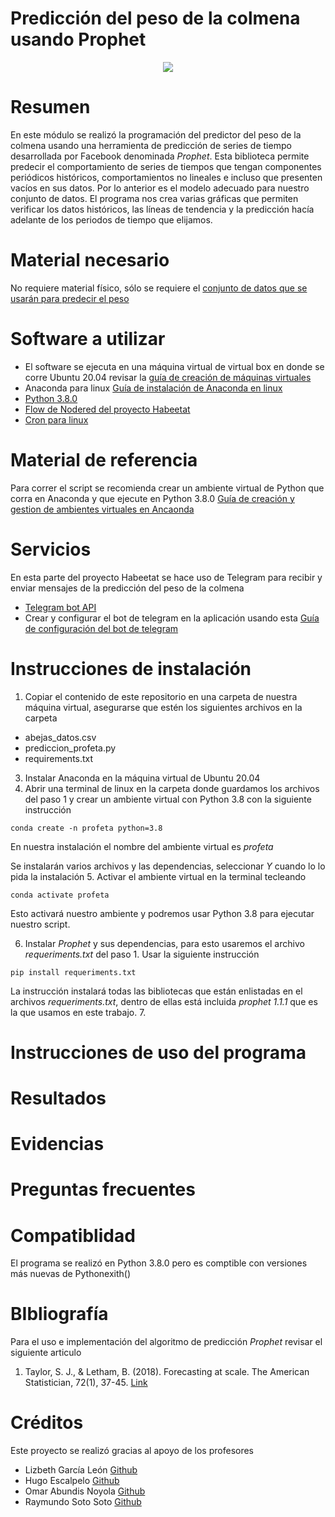 # Predicción del peso de la colmena usando Prophet

<p align="center">
<img src="https://miro.medium.com/max/964/0*tVCene42rgUTNv9Q.png"  />
</p>


# Resumen

En este módulo se realizó la programación del predictor del peso de la colmena usando una herramienta de predicción de series de tiempo desarrollada por Facebook denominada *Prophet*. Esta biblioteca permite predecir el comportamiento de series de tiempos que tengan componentes periódicos históricos, comportamientos no lineales e incluso que presenten vacíos en sus datos. Por lo anterior es el modelo adecuado para nuestro conjunto de datos. El programa nos crea varias gráficas que permiten verificar los datos históricos, las líneas de tendencia y la predicción hacía adelante de los periodos de tiempo que elijamos.     

# Material necesario

No requiere material físico, sólo se requiere el [conjunto de datos que se usarán para predecir el peso](https://github.com/OmarAbundis/Habeetat-Colmena-saludable/blob/main/Prediccion_Peso_Colmena/abejas_datos.csv)

# Software a utilizar

* El software se ejecuta en una máquina virtual de virtual box en donde se corre Ubuntu 20.04 revisar la [guía de creación de máquinas virtuales](https://github.com/codigo-iot/Notas-de-clase/blob/main/IoT-SIC-G7/20220512%20-%20VirtualBox)
* Anaconda para linux [Guía de instalación de Anaconda en linux](https://docs.anaconda.com/anaconda/install/linux/) 
* [Python 3.8.0](https://www.python.org/downloads/release/python-380/)
* [Flow de Nodered del proyecto Habeetat](https://github.com/OmarAbundis/Habeetat-Colmena-saludable/tree/main/Control_Sensores_Temp_Hum_CO2_Interior/Flow_Nodered_monitoreo_interior_colmena)
* [Cron para linux](http://dis.um.es/~lopezquesada/documentos/IES_1213/SAD/curso/UT3/ActividadesAlumnos/13/cron.html)

# Material de referencia

Para correr el script se recomienda crear un ambiente virtual de Python que corra en Anaconda y que ejecute en Python 3.8.0 [Guía de creación y gestion de ambientes virtuales en Ancaonda](https://conda.io/projects/conda/en/latest/user-guide/tasks/manage-environments.html)

# Servicios
En esta parte del proyecto Habeetat se hace uso de Telegram para recibir y enviar mensajes de la predicción del peso de la colmena

* [Telegram bot API](https://core.telegram.org/bots/api)
* Crear y configurar el bot de telegram en la aplicación usando esta [Guía de configuración del bot de telegram](https://www.adslzone.net/como-se-hace/telegram/crear-bot/)

# Instrucciones de instalación

1. Copiar el contenido de este repositorio en una carpeta de nuestra máquina virtual, asegurarse que estén los siguientes archivos en la carpeta
*   abejas_datos.csv
*   prediccion_profeta.py
*   requirements.txt
3. Instalar Anaconda en la máquina virtual de Ubuntu 20.04
4. Abrir una terminal de linux en la carpeta donde guardamos los archivos del paso 1 y crear un ambiente virtual con Python 3.8 con la siguiente instrucción
~~~~
conda create -n profeta python=3.8
~~~~
En nuestra instalación el nombre del ambiente virtual es *profeta*

Se instalarán varios archivos y las dependencias, seleccionar _Y_ cuando lo lo pida la instalación
5. Activar el ambiente virtual en la terminal tecleando
~~~~
conda activate profeta
~~~~
Esto activará nuestro ambiente y podremos usar Python 3.8 para ejecutar nuestro script.

6. Instalar *Prophet* y sus dependencias, para esto usaremos el archivo *requeriments.txt* del paso 1. Usar la siguiente instrucción
~~~~
pip install requeriments.txt
~~~~
La instrucción instalará todas las bibliotecas que están enlistadas en el archivos *requeriments.txt*, dentro de ellas está incluida *prophet 1.1.1* que es la que usamos en este trabajo.
7. 

# Instrucciones de uso del programa

# Resultados

# Evidencias

# Preguntas frecuentes

# Compatiblidad

El programa se realizó en Python 3.8.0 pero es comptible con versiones más nuevas de Pythonexith() 

# BIbliografía

Para el uso e implementación del algoritmo de predicción _Prophet_ revisar el siguiente articulo

1. Taylor, S. J., & Letham, B. (2018). Forecasting at scale. The American Statistician, 72(1), 37-45. [Link](file:///D:/Descargas%202022/peerj-preprints-3190.pdf)

# Créditos

Este proyecto se realizó gracias al apoyo de los profesores

- Lizbeth García León [Github](https://github.com/lizgarcialeon)
- Hugo Escalpelo [Github](https://github.com/hugoescalpelo/detector-sintomas-covid)
- Omar Abundis Noyola [Github](https://github.com/OmarAbundis)
- Raymundo Soto Soto [Github](https://github.com/raymundosoto)
